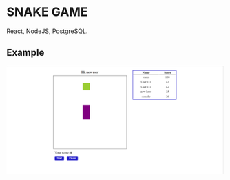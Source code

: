 # SNAKE GAME

React, NodeJS, PostgreSQL.

## Example

![alt text](https://github.com/alinakornieieva/snake-game-frontend/blob/main/snake-game.png)

